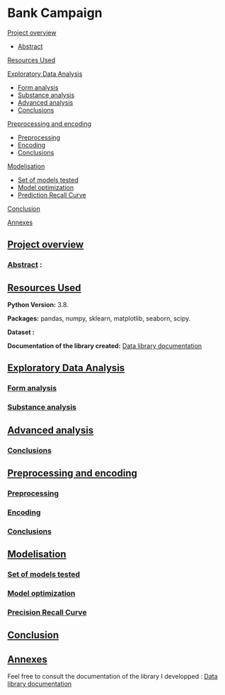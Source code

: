 # Bank Campaign

[Project overview](https://github.com/ackermannQ/Data_science/tree/master/2nd%20Project%20-%20Bank%20Campaign#project-overview)
* [Abstract](https://github.com/ackermannQ/Data_science/blob/master/1st%20Project%20-%20Covid19/README.md#abstract-)

[Resources Used](https://github.com/ackermannQ/Data_science/blob/master/1st%20Project%20-%20Covid19/README.md#resources-used)

[Exploratory Data Analysis](https://github.com/ackermannQ/Data_science/blob/master/1st%20Project%20-%20Covid19/README.md#exploratory-data-analysis)
* [Form analysis](https://github.com/ackermannQ/Data_science/blob/master/1st%20Project%20-%20Covid19/README.md#form-analysis)  
* [Substance analysis](https://github.com/ackermannQ/Data_science/blob/master/1st%20Project%20-%20Covid19/README.md#substance-analysis)  
* [Advanced analysis](https://github.com/ackermannQ/Data_science/blob/master/1st%20Project%20-%20Covid19/README.md#advanced-analysis)
* [Conclusions](https://github.com/ackermannQ/Data_science/blob/master/1st%20Project%20-%20Covid19/README.md#conclusions)

[Preprocessing and encoding](https://github.com/ackermannQ/Data_science/blob/master/1st%20Project%20-%20Covid19/README.md#preprocessing-and-encoding)
* [Preprocessing](https://github.com/ackermannQ/Data_science/blob/master/1st%20Project%20-%20Covid19/README.md#preprocessing)
* [Encoding](https://github.com/ackermannQ/Data_science/blob/master/1st%20Project%20-%20Covid19/README.md#encoding)
* [Conclusions](https://github.com/ackermannQ/Data_science/blob/master/1st%20Project%20-%20Covid19/README.md#conclusions-1)

[Modelisation](https://github.com/ackermannQ/Data_science/blob/master/1st%20Project%20-%20Covid19/README.md#modelisation)
* [Set of models tested](https://github.com/ackermannQ/Data_science/blob/master/1st%20Project%20-%20Covid19/README.md#set-of-models-tested)
* [Model optimization](https://github.com/ackermannQ/Data_science/blob/master/1st%20Project%20-%20Covid19/README.md#model-optimization)
* [Prediction Recall Curve](https://github.com/ackermannQ/Data_science/blob/master/1st%20Project%20-%20Covid19/README.md#precision-recall-curve)

[Conclusion](https://github.com/ackermannQ/Data_science/blob/master/1st%20Project%20-%20Covid19/README.md#conclusion)

[Annexes](https://github.com/ackermannQ/Data_science/blob/master/1st%20Project%20-%20Covid19/README.md#annexes)


## [Project overview](https://github.com/ackermannQ/Data_science/tree/master/2nd%20Project%20-%20Bank%20Campaign#bank-campaign)

### [Abstract](https://github.com/ackermannQ/Data_science/tree/master/2nd%20Project%20-%20Bank%20Campaign#bank-campaign) : 

## [Resources Used](https://github.com/ackermannQ/Data_science/tree/master/2nd%20Project%20-%20Bank%20Campaign#bank-campaign)
**Python Version:** 3.8.

**Packages:** pandas, numpy, sklearn, matplotlib, seaborn, scipy.

**Dataset :** 

**Documentation of the library created:** [Data library documentation](https://ackermannq.github.io/Data_lib_documentation/)

## [Exploratory Data Analysis](https://github.com/ackermannQ/Data_science/tree/master/2nd%20Project%20-%20Bank%20Campaign#bank-campaign)
### [Form analysis](https://github.com/ackermannQ/Data_science/tree/master/2nd%20Project%20-%20Bank%20Campaign#bank-campaign)
### [Substance analysis](https://github.com/ackermannQ/Data_science/tree/master/2nd%20Project%20-%20Bank%20Campaign#bank-campaign)

## [Advanced analysis](https://github.com/ackermannQ/Data_science/tree/master/2nd%20Project%20-%20Bank%20Campaign#bank-campaign)
### [Conclusions](https://github.com/ackermannQ/Data_science/tree/master/2nd%20Project%20-%20Bank%20Campaign#bank-campaign)

## [Preprocessing and encoding](https://github.com/ackermannQ/Data_science/tree/master/2nd%20Project%20-%20Bank%20Campaign#bank-campaign)
### [Preprocessing](https://github.com/ackermannQ/Data_science/tree/master/2nd%20Project%20-%20Bank%20Campaign#bank-campaign)

### [Encoding](https://github.com/ackermannQ/Data_science/tree/master/2nd%20Project%20-%20Bank%20Campaign#bank-campaign)

### [Conclusions](https://github.com/ackermannQ/Data_science/tree/master/2nd%20Project%20-%20Bank%20Campaign#bank-campaign)

## [Modelisation](https://github.com/ackermannQ/Data_science/tree/master/2nd%20Project%20-%20Bank%20Campaign#bank-campaign)

### [Set of models tested](https://github.com/ackermannQ/Data_science/tree/master/2nd%20Project%20-%20Bank%20Campaign#bank-campaign)

### [Model optimization](https://github.com/ackermannQ/Data_science/tree/master/2nd%20Project%20-%20Bank%20Campaign#bank-campaign)
### [Precision Recall Curve](https://github.com/ackermannQ/Data_science/tree/master/2nd%20Project%20-%20Bank%20Campaign#bank-campaign)


## [Conclusion](https://github.com/ackermannQ/Data_science/tree/master/2nd%20Project%20-%20Bank%20Campaign#bank-campaign)



## [Annexes](https://github.com/ackermannQ/Data_science/tree/master/2nd%20Project%20-%20Bank%20Campaign#bank-campaign)
Feel free to consult the documentation of the library I developped : [Data library documentation](https://ackermannq.github.io/Data_lib_documentation/)
